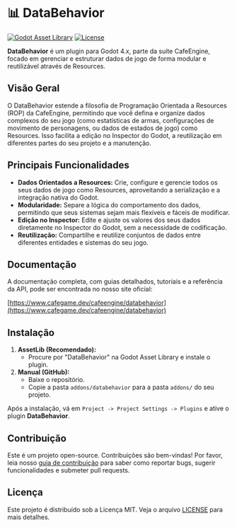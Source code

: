 # 📊 DataBehavior

[![Godot Asset Library](https://img.shields.io/badge/Godot_Asset_Library-DataBehavior-478cbf?style=for-the-badge&logo=godot-engine)](https://godotengine.org/asset-library/asset/link-to-asset) <!-- Placeholder -->
[![License](https://img.shields.io/badge/License-MIT-yellow.svg?style=for-the-badge)](https://opensource.org/licenses/MIT)

**DataBehavior** é um plugin para Godot 4.x, parte da suíte CafeEngine, focado em gerenciar e estruturar dados de jogo de forma modular e reutilizável através de Resources.

## Visão Geral

O DataBehavior estende a filosofia de Programação Orientada a Resources (ROP) da CafeEngine, permitindo que você defina e organize dados complexos do seu jogo (como estatísticas de armas, configurações de movimento de personagens, ou dados de estados de jogo) como Resources. Isso facilita a edição no Inspector do Godot, a reutilização em diferentes partes do seu projeto e a manutenção.

## Principais Funcionalidades

*   **Dados Orientados a Resources:** Crie, configure e gerencie todos os seus dados de jogo como Resources, aproveitando a serialização e a integração nativa do Godot.
*   **Modularidade:** Separe a lógica do comportamento dos dados, permitindo que seus sistemas sejam mais flexíveis e fáceis de modificar.
*   **Edição no Inspector:** Edite e ajuste os valores dos seus dados diretamente no Inspector do Godot, sem a necessidade de codificação.
*   **Reutilização:** Compartilhe e reutilize conjuntos de dados entre diferentes entidades e sistemas do seu jogo.

## Documentação

A documentação completa, com guias detalhados, tutoriais e a referência da API, pode ser encontrada no nosso site oficial:

[https://www.cafegame.dev/cafeengine/databehavior](https://www.cafegame.dev/cafeengine/databehavior)

## Instalação

1.  **AssetLib (Recomendado):**
    *   Procure por "DataBehavior" na Godot Asset Library e instale o plugin.
2.  **Manual (GitHub):**
    *   Baixe o repositório.
    *   Copie a pasta `addons/databehavior` para a pasta `addons/` do seu projeto.

Após a instalação, vá em `Project -> Project Settings -> Plugins` e ative o plugin **DataBehavior**.

## Contribuição

Este é um projeto open-source. Contribuições são bem-vindas! Por favor, leia nosso [guia de contribuição](CONTRIBUTING.md) para saber como reportar bugs, sugerir funcionalidades e submeter pull requests.

## Licença

Este projeto é distribuído sob a Licença MIT. Veja o arquivo [LICENSE](LICENSE) para mais detalhes.